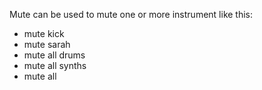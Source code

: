 Mute can be used to mute one or more instrument like this:
* mute kick
* mute sarah
* mute all drums
* mute all synths
* mute all